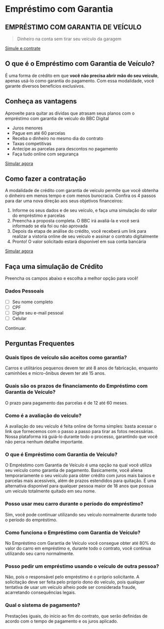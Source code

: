 # Empréstimo com Garantia

## EMPRÉSTIMO COM GARANTIA DE VEÍCULO
> Dinheiro na conta sem tirar seu veículo da garagem

[Simule e contrate](https://bancobbcdigital.com.br/emprestimo-com-garantia)


## O que é o Empréstimo com Garantia de Veículo?

É uma forma de crédito em que **você não precisa abrir mão do seu veículo**, apenas usá-lo como garantia do pagamento. Com essa modalidade, você garante diversos benefícios exclusivos.

## Conheça as vantagens

Aproveite para quitar as dívidas que atrasam seus planos com o empréstimo com garantia de veículo do BBC Digital

- Juros menores
- Pague em até 60 parcelas
- Receba o dinheiro no mesmo dia do contrato
- Taxas competitivas
- Antecipe as parcelas para descontos no pagamento
- Faça tudo online com segurança

[Simular agora](https://bancobbcdigital.com.br/emprestimo-com-garantia)

## Como fazer a contratação

A modalidade de crédito com garantia de veículo permite que você obtenha o dinheiro em menos tempo e com menos burocracia. Confira os 4 passos para dar uma nova direção aos seus objetivos financeiros:

1. Informe os seus dados e de seu veículo, e faça uma simulação do valor do empréstimo e parcelas
2. Preencha a proposta completa. O BBC irá avaliá-la e você será informado se ela foi ou não aprovada
3. Depois da etapa de análise do crédito, você receberá um link para realizar a vistoria online de seu veículo e assinar o contrato digitalmente
4. Pronto! O valor solicitado estará disponível em sua conta bancária

[Simular agora](https://bancobbcdigital.com.br/emprestimo-com-garantia)

## Faça uma simulação de Crédito

Preencha os campos abaixo e escolha a melhor opção para você!

### Dados Pessoais

- [ ] Seu nome completo
- [ ] CPF
- [ ] Digite seu e-mail pessoal
- [ ] Celular

Continuar.

## Perguntas Frequentes

### Quais tipos de veículo são aceitos como garantia?

Carros e utilitários pequenos devem ter até 8 anos de fabricação, enquanto caminhões e micro-ônibus devem ter até 15 anos.

### Quais são os prazos de financiamento do Empréstimo com Garantia de Veículo?

O prazo para pagamento das parcelas é de 12 até 60 meses.

### Como é a avaliação do veículo?

A avaliação do seu veículo é feita online de forma simples: basta acessar o link que fornecemos com o passo a passo para tirar as fotos necessárias. Nossa plataforma irá guiá-lo durante todo o processo, garantindo que você não perca nenhum detalhe importante.

### O que é Empréstimo com Garantia de Veículo?

O Empréstimo com Garantia de Veículo é uma opção na qual você utiliza seu veículo como garantia de pagamento. Basicamente, você aliena temporariamente o seu veículo para obter crédito com juros mais baixos e parcelas mais acessíveis, além de prazos estendidos para quitação. É uma alternativa disponível para qualquer pessoa maior de 18 anos que possua um veículo totalmente quitado em seu nome.

### Posso usar meu carro durante o período do empréstimo?

Sim, você pode continuar utilizando seu veículo normalmente durante todo o período do empréstimo.

### Como funciona o Empréstimo com Garantia de Veículo?

No Empréstimo com Garantia de Veículo você consegue obter até 80% do valor do carro em empréstimo e, durante todo o contrato, você continua utilizando seu carro normalmente.

### Posso pedir um empréstimo usando o veículo de outra pessoa?

Não, pois o responsável pelo empréstimo é o próprio solicitante. A solicitação deve ser feita pelo próprio dono do veículo, pois qualquer tentativa de usar um veículo alheio pode ser considerada fraude, acarretando consequências legais.

### Qual o sistema de pagamento?

Prestações iguais, do início ao fim do contrato, que serão definidas de acordo com o tempo de pagamento e os juros aplicado.
